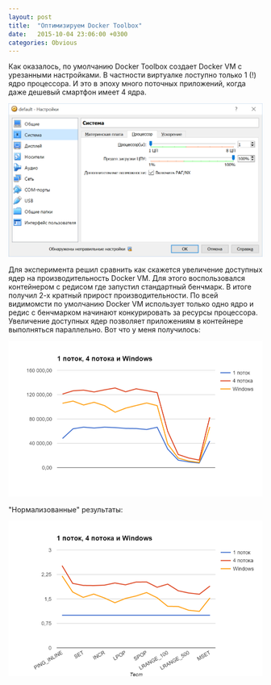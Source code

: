 ```yaml
---
layout: post
title:  "Оптимизируем Docker Toolbox"
date:   2015-10-04 23:06:00 +0300
categories: Obvious
---
```


Как оказалось, по умолчанию Docker Toolbox создает Docker VM с урезанными настройками. В частности виртуалке лоступно только 1 (!) ядро процессора. И это в эпоху много поточных приложений, когда даже дешевый смартфон имеет 4 ядра.

![Доступно 1 ядро](/files/tweak-docker-toolbox/default.png "Дефолтные настройки Docker VM")

Для эксперимента решил сравнить как скажется увеличение доступных ядер на производительность Docker VM. Для этого воспользовался контейнером с редисом где запустил стандартный бенчмарк. В итоге получил 2-х кратный прирост производительности. По всей видимомсти по умолчанию Docker VM использует только одно ядро и редис с бенчмарком начинают конкурировать за ресурсы процессора. Увеличение доступных ядер позволяет приложениям в контейнере выполняться параллельно. Вот что у меня получилось:

![Почти 2-х кратный прирост производительности](/files/tweak-docker-toolbox/raw.png "Сравнение производительности Redis 2.8 в 1-но и 4-х поточной Docker VM")

"Нормализованные" результаты:

![Почти 2-х кратный прирост производительности](/files/tweak-docker-toolbox/norm.png "Нормализаванное сравнение производительности Redis 2.8 в 1-но и 4-х поточной Docker VM")